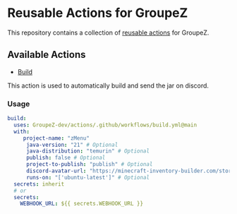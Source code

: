 # Reusable Actions for GroupeZ

This repository contains a collection of [reusable actions](https://docs.github.com/en/actions/using-workflows/reusing-workflows) for GroupeZ.

## Available Actions

- [Build](./.github/workflows/build.yml)

This action is used to automatically build and send the jar on discord.

### Usage

```yaml
build:
  uses: GroupeZ-dev/actions/.github/workflows/build.yml@main
  with:
     project-name: "zMenu"
      java-version: "21" # Optional
      java-distribution: "temurin" # Optional
      publish: false # Optional
      project-to-publish: "publish" # Optional
      discord-avatar-url: "https://minecraft-inventory-builder.com/storage/images/9UgcfGZyrmbVrXw5lbj5kXq6fW8F4nhwj6Cx4nVG.png" # Optional
      runs-on: "['ubuntu-latest']" # Optional
  secrets: inherit
  # or
  secrets:
    WEBHOOK_URL: ${{ secrets.WEBHOOK_URL }}
```
